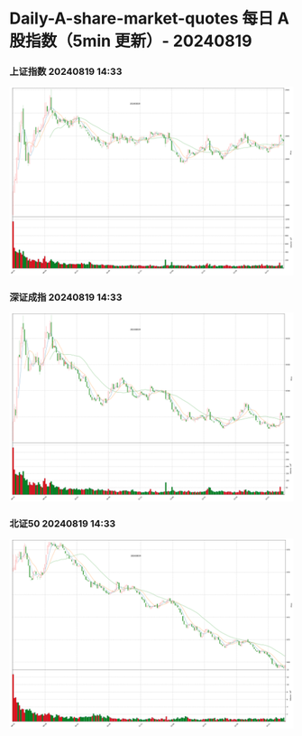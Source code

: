 
# Daily-A-share-market-quotes 每日 A 股指数（5min 更新）- 20240819

### 上证指数 20240819 14:33
![](./fig/2024/8/20240819-sh000001.png)

### 深证成指 20240819 14:33
![](./fig/2024/8/20240819-sz399001.png)

### 北证50 20240819 14:33
![](./fig/2024/8/20240819-bj899050.png)
